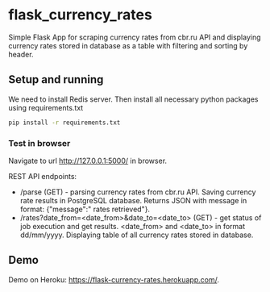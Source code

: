 # flask_currency_rates
Simple Flask App for scraping currency rates from cbr.ru API and displaying currency rates stored in database as a table with filtering and sorting by header.

## Setup and running
We need to install Redis server. Then install all necessary python packages using requirements.txt

```bash
pip install -r requirements.txt
```

### Test in browser
Navigate to url http://127.0.0.1:5000/ in browser.

REST API endpoints:

* /parse (GET) - parsing currency rates from cbr.ru API. Saving currency rate results in PostgreSQL database. Returns JSON with message in format: {"message":"<num rates> rates retrieved"}.
* /rates?date_from=<date_from>&date_to=<date_to> (GET) - get status of job execution and get results. <date_from> and <date_to> in format dd/mm/yyyy. Displaying table of all currency rates stored in database.

## Demo
Demo on Heroku: https://flask-currency-rates.herokuapp.com/.

